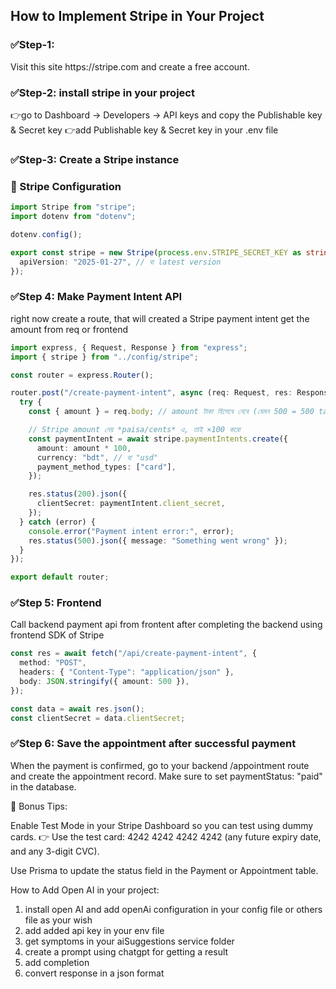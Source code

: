 <h2>How to Implement Stripe in Your Project</h2>


<h3>✅Step-1:</h3> Visit this site https://stripe.com and create a free account.


<h3>✅Step-2: install stripe in your project</h3>

 👉go to Dashboard → Developers → API keys and copy the Publishable key & Secret key
 👉add Publishable key & Secret key in your .env file


<h3>✅Step-3: Create a Stripe instance</h3> 

### 🧾 Stripe Configuration

```typescript
import Stripe from "stripe";
import dotenv from "dotenv";

dotenv.config();

export const stripe = new Stripe(process.env.STRIPE_SECRET_KEY as string, {
  apiVersion: "2025-01-27", // বা latest version
});
```


<h3>✅Step 4: Make Payment Intent API</h3> 

right now create a route, that will created a Stripe payment intent get the amount from req or frontend 

```typescript
import express, { Request, Response } from "express";
import { stripe } from "../config/stripe";

const router = express.Router();

router.post("/create-payment-intent", async (req: Request, res: Response) => {
  try {
    const { amount } = req.body; // amount টাকা হিসেবে নেবে (যেমন 500 = 500 taka)

    // Stripe amount নেয় *paisa/cents* এ, তাই ×100 করো
    const paymentIntent = await stripe.paymentIntents.create({
      amount: amount * 100,
      currency: "bdt", // বা "usd"
      payment_method_types: ["card"],
    });

    res.status(200).json({
      clientSecret: paymentIntent.client_secret,
    });
  } catch (error) {
    console.error("Payment intent error:", error);
    res.status(500).json({ message: "Something went wrong" });
  }
});

export default router;

```


<h3>✅Step 5: Frontend </h3> 
Call backend payment api from frontent after completing the backend using frontend SDK of Stripe


```typescript
const res = await fetch("/api/create-payment-intent", {
  method: "POST",
  headers: { "Content-Type": "application/json" },
  body: JSON.stringify({ amount: 500 }),
});

const data = await res.json();
const clientSecret = data.clientSecret;

```

<h3>✅Step 6: Save the appointment after successful payment</h3> 


When the payment is confirmed, go to your backend /appointment route and create the appointment record.
Make sure to set paymentStatus: "paid" in the database.

🚀 Bonus Tips:

Enable Test Mode in your Stripe Dashboard so you can test using dummy cards.
👉 Use the test card: 4242 4242 4242 4242 (any future expiry date, and any 3-digit CVC).

Use Prisma to update the status field in the Payment or Appointment table.











How to Add Open AI in your project: 
1. install open AI and add openAi configuration in your config file or others file as your wish
2. add added api key in your env file 
3. get symptoms in your aiSuggestions service folder
4. create a prompt using chatgpt for getting a result 
5. add completion
6. convert response in a json format 



